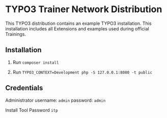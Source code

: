 # TYPO3 Trainer Network Distribution

This TYPO3 distribution contains an example TYPO3 installation.
This installation includes all Extensions and examples used during official Trainings.

## Installation

1. Run `composer install`

2. Run `TYPO3_CONTEXT=Development php -S 127.0.0.1:8080 -t public`

## Credentials

Administrator
    username: `admin`
    password: `admin`

Install Tool Password
    `itp`
